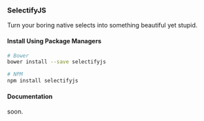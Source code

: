 ### SelectifyJS
Turn your boring native selects into something beautiful yet stupid.

#### Install Using Package Managers

```sh
# Bower
bower install --save selectifyjs

# NPM
npm install selectifyjs
```

#### Documentation

soon.